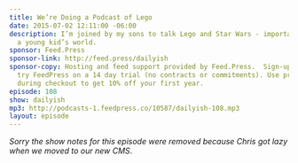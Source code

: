 ```yaml
---
title: We’re Doing a Podcast of Lego
date: 2015-07-02 12:11:00 -06:00
description: I’m joined by my sons to talk Lego and Star Wars - important things in
  a young kid’s world.
sponsor: Feed.Press
sponsor-link: http://feed.press/dailyish
sponsor-copy: Hosting and feed support provided by Feed.Press.  Sign-up today and
  try FeedPress on a 14 day trial (no contracts or commitments). Use promo code "dailyish"
  during checkout to get 10% off your first year.
episode: 108
show: dailyish
mp3: http://podcasts-1.feedpress.co/10587/dailyish-108.mp3
layout: episode
---
```


<em>Sorry the show notes for this episode were removed because Chris got lazy when we moved to our new CMS</em>.
